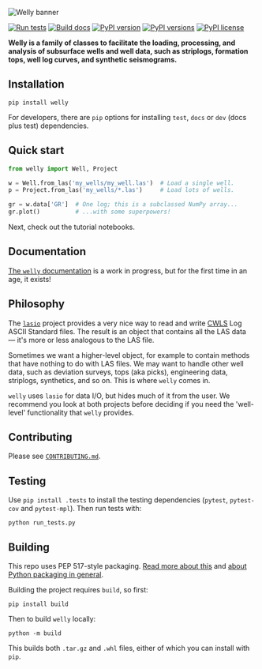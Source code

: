 ![Welly banner](https://www.dropbox.com/s/a8jg7zomi4wgolb/welly_banner.png?raw=1)

[![Run tests](https://github.com/agile-geoscience/welly/actions/workflows/run-tests.yml/badge.svg)](https://github.com/agile-geoscience/welly/actions/workflows/run-tests.yml)
[![Build docs](https://github.com/agile-geoscience/welly/actions/workflows/build-docs.yml/badge.svg)](https://github.com/agile-geoscience/welly/actions/workflows/build-docs.yml)
[![PyPI version](https://img.shields.io/pypi/v/welly.svg)](https://pypi.python.org/pypi/welly/)
[![PyPI versions](https://img.shields.io/pypi/pyversions/welly.svg)](https://pypi.org/project/welly//)
[![PyPI license](https://img.shields.io/pypi/l/welly.svg)](https://pypi.org/project/welly/)

**Welly is a family of classes to facilitate the loading, processing, and analysis of subsurface wells and well data, such as striplogs, formation tops, well log curves, and synthetic seismograms.**


## Installation

    pip install welly

For developers, there are `pip` options for installing `test`, `docs` or `dev` (docs plus test) dependencies.


## Quick start

```python
from welly import Well, Project

w = Well.from_las('my_wells/my_well.las')  # Load a single well.
p = Project.from_las('my_wells/*.las')     # Load lots of wells.

gr = w.data['GR']  # One log; this is a subclassed NumPy array...
gr.plot()          # ...with some superpowers!
```

Next, check out the tutorial notebooks.


## Documentation

[The `welly` documentation](https://code.agilescientific.com/welly) is a work in progress, but for the first time in an age, it exists!


## Philosophy

The [`lasio`](https://github.com/kinverarity1/lasio) project provides a very nice way to read and 
write [CWLS](http://www.cwls.org/) Log ASCII Standard files. The result is an object that contains all the LAS data — it's more or less analogous to the LAS file.

Sometimes we want a higher-level object, for example to contain methods that have nothing to do 
with LAS files. We may want to handle other well data, such as deviation surveys, tops (aka picks),
engineering data, striplogs, synthetics, and so on. This is where `welly` comes in.

`welly` uses `lasio` for data I/O, but hides much of it from the user. We recommend you look at 
both projects before deciding if you need the 'well-level' functionality that `welly` provides.


## Contributing

Please see [`CONTRIBUTING.md`](https://github.com/agile-geoscience/redflag/blob/main/CONTRIBUTING.md).


## Testing

Use `pip install .tests` to install the testing dependencies (`pytest`, `pytest-cov` and `pytest-mpl`). Then run tests with:

    python run_tests.py


## Building

This repo uses PEP 517-style packaging. [Read more about this](https://setuptools.pypa.io/en/latest/build_meta.html) and [about Python packaging in general](https://packaging.python.org/en/latest/tutorials/packaging-projects/).

Building the project requires `build`, so first:

    pip install build

Then to build `welly` locally:

    python -m build

This builds both `.tar.gz` and `.whl` files, either of which you can install with `pip`.
